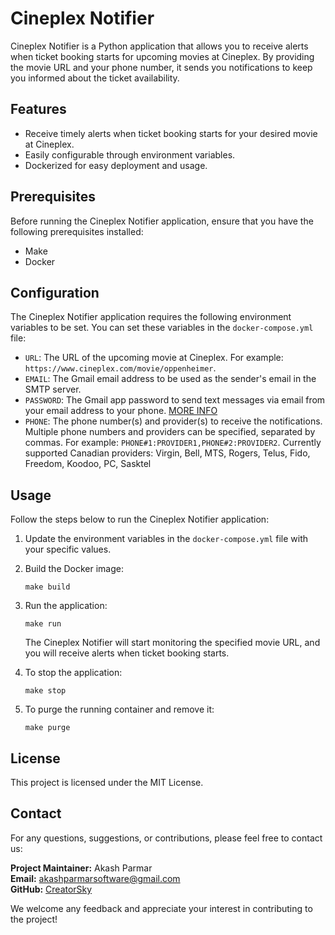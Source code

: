 # Cineplex Notifier

Cineplex Notifier is a Python application that allows you to receive alerts when ticket booking starts for upcoming movies at Cineplex. By providing the movie URL and your phone number, it sends you notifications to keep you informed about the ticket availability.

## Features

- Receive timely alerts when ticket booking starts for your desired movie at Cineplex.
- Easily configurable through environment variables.
- Dockerized for easy deployment and usage.

## Prerequisites

Before running the Cineplex Notifier application, ensure that you have the following prerequisites installed:

- Make
- Docker

## Configuration

The Cineplex Notifier application requires the following environment variables to be set. You can set these variables in the `docker-compose.yml` file:

- `URL`: The URL of the upcoming movie at Cineplex. For example: `https://www.cineplex.com/movie/oppenheimer`.
- `EMAIL`: The Gmail email address to be used as the sender's email in the SMTP server.
- `PASSWORD`: The Gmail app password to send text messages via email from your email address to your phone. [MORE INFO](https://support.google.com/accounts/answer/185833)
- `PHONE`: The phone number(s) and provider(s) to receive the notifications. Multiple phone numbers and providers can be specified, separated by commas. For example: `PHONE#1:PROVIDER1,PHONE#2:PROVIDER2`.
Currently supported Canadian providers: Virgin, Bell, MTS, Rogers, Telus, Fido, Freedom, Koodoo, PC, Sasktel

## Usage

Follow the steps below to run the Cineplex Notifier application:

1. Update the environment variables in the `docker-compose.yml` file with your specific values.

2. Build the Docker image:

   ```
   make build
   ```

3. Run the application:
   ```
   make run
   ```
   The Cineplex Notifier will start monitoring the specified movie URL, and you will receive alerts when ticket booking starts. 

4. To stop the application:
   ```
   make stop
   ```
5. To purge the running container and remove it:
   ```
   make purge
   ```
## License

This project is licensed under the MIT License.

## Contact

For any questions, suggestions, or contributions, please feel free to contact us:

**Project Maintainer:** Akash Parmar \
**Email:** akashparmarsoftware@gmail.com \
**GitHub:** [CreatorSky](https://github.com/creatorsky)

We welcome any feedback and appreciate your interest in contributing to the project!

